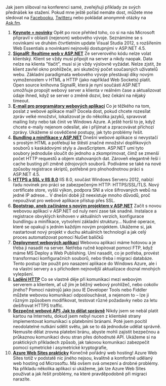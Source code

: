 <!-- dcterms:identifier = aspnetcz#3412 -->
<!-- dcterms:title = Prezentace a příklady z mých přednášek na TechEdu -->
<!-- dcterms:abstract = Jak jsem sliboval na konferenci samé, zveřejňuji příklady ze svých přednášek ke stažení. Pokud mne ještě pořád nemáte dost, můžete mne sledovat na Facebooku, Twitteru nebo pokládat anonymně otázky na Ask.fm. -->
<!-- np9:categoryId = 6 -->
<!-- x4w:category = Akce a události -->
<!-- np9:authorId = 1 -->
<!-- np9:authorEmail = michal.valasek@altairis.cz -->
<!-- dcterms:creator = Michal Altair Valášek -->
<!-- dcterms:created = 2013-05-24T19:23:41.457+02:00 -->
<!-- dcterms:dateAccepted = 2013-05-24T19:23:41+02:00 -->
<!-- x4w:pictureWidth = 150 -->
<!-- x4w:pictureHeight = 150 -->
<!-- x4w:pictureUrl = /perex-pictures/20130524-prezentace-a-priklady-z-mych-prednasek-na-techedu.png -->

Jak jsem sliboval na konferenci samé, zveřejňuji příklady ze svých přednášek ke stažení. Pokud mne ještě pořád nemáte dost, můžete mne sledovat na [Facebooku](http://www.facebook.com/rider.cz), [Twitteru](https://twitter.com/ridercz) nebo pokládat anonymně otázky na [Ask.fm](http://ask.fm/ridercz).

1.  [**Keynote + novinky**](http://www.cdn.altairis.cz/Prednasky/20130521-01_Novinky.zip) Opět po roce přehled toho, co si na nás Microsoft připravil v oblasti (nejenom) webového vývoje. Seznámíme se s novinkami ve druhém čtvrtletním update Visual Studia 2012, s rozšířením Web Essentials a novinkami nejnověji dostupnými v ASP.NET 4.5.
2.  [**SignalR: Realtime web v ASP.NET**](http://www.cdn.altairis.cz/Prednasky/20130521-02_SignalR.zip) Ze serverového kódu nelze volat klientský. Klient se vždy musí připojit na server a nikdy naopak. Data nelze na klienta "tlačit", musí si je vždy výslovně vyžádat. Nelze zjstit, že klient zavřel okno prohlížeče, ani skutečný počet současných uživatelů webu. Základní paradigmata webového vývoje přestávají díky novým vymoženostem v HTML a HTTP (jako například Web Sockets) platit. Open source knihovna SignalR, která je nyní součástí ASP.NET umožňuje propojit webový server a klienta v reálném čase a aktualizovat údaje ihned, když se server o změně dozví, bez čekání na nějaký timeout.
3.  [**E-mail pro programátory webových aplikací**](http://www.cdn.altairis.cz/Prednasky/20130522-03_Email.zip) Co je těžkého na tom, poslat z webové aplikace mail? Docela dost, pokud chcete rozesílat zpráv velké množství, lokalizovat je do několika jazyků, spravovat mailing listy nebo tak činit ve Windows Azure. A ještě horší to je, když chcete e-maily nejenom odesílat, ale i přijímat a zpracovávat příchozí zprávy. Ukážeme si osvědčené postupy, jak tyto problémy řešit.
4.  [**Bundling a minifikace v ASP.NET**](http://www.cdn.altairis.cz/Prednasky/20130522-04_Bundling.zip) Dnešní webové aplikace si nevystačí s prostým HTML a potřebují ke štěstí značné množství doplňkových souborů s kaskádovými styly a JavaScriptem. ASP.NET umí tyto soubory jednoduše sloučit do jednoho a zkomprimovat, čímž se zmenší počet HTTP requestů a objem stahovaných dat. Zároveň elegantně řeší i cache busting při změně zdrojových souborů. Podíváme se také na nové způsoby registrace skriptů, potřebné pro plnohodnotnou práci s ASP.NET 4.5.
5.  [**HTTPS a SSL v IIS 8.0**](http://www.cdn.altairis.cz/Prednasky/20130522-05_IIS8_SSL.zip) IIS 8.0, součást Windows Serveru 2012, nabízí řadu novinek pro práci se zabezpečeným HTTP: HTTPS/SSL/TLS. Nový certificate store, vyšší výkon, podpora SNI a více šifrovaných webů na jedné IP adrese… V dnešní době již neexistuje mnoho důvodů, proč nepoužívat pro webové aplikace přístup přes SSL.
6.  [**Bootstrap, aneb začínáme s novým projektem v ASP.NET**](http://www.cdn.altairis.cz/Prednasky/20130523-06_Boilerplate.zip) Začít s novou webovou aplikací v ASP.NET od nuly není zase tak snadné. Instalace a registrace obvyklých knihoven v aktuálních verzích, konfigurace bundlingu a minifikace, vytvoření základní struktury… Nudné operace, které se opakují s jedním každým novým projektem. Ukážeme si, jak nastartovat nový projekt v duchu aktuálních technologií a jak celý proces automatizovat pomocí NuGet balíčků
7.  [**Deployment webových aplikací**](http://www.cdn.altairis.cz/Prednasky/20130523-07_Deployment.zip) Webovou aplikaci máme hotovou a je třeba ji nasadit na server. Netřeba ručně kopírovat pomocí FTP, když máme MS Deploy a Web Publishing. Umí nasadit, co je potřeba, provést transformaci konfiguračních souborů, nebo třeba i migraci databáze. Tento postup lze použít pro nasazení aplikace do Windows Azure, ale i na vlastní servery a s příchodem nejnovější aktualizace doznal mnohých vylepšení.
8.  [**Ladění HTTP**](http://www.cdn.altairis.cz/Prednasky/20130523-08_HTTP.zip) Co se vlastně děje při komunikaci mezi webovým serverem a klientem, ať už jím je běžný webový prohlížeč, nebo cokoliv jiného? Pomocí nástrojů jako jsou IE Developer Tools nebo Fiddler můžete webovou komunikaci odposlouchávat, a nejenom to – lze ji různým způsobem modifikovat, testovat různé požadavky nebo za letu dešifrovat HTTPS traffic. 
9.  [**Bezpečné webové API: Jak to dělat správně**](http://www.cdn.altairis.cz/Prednasky/20130524-09_SecureAPI.zip) Nikdy jsem se nebál platit kartou na Internetu, dokud jsem nebyl nucen z klientské strany implementovat komunikaci s platebními bránami. Poté jsem pocítil neodolatelné nutkání sdělit světu, jak se to dá jednoduše udělat správně. Nemusíte dělat zrovna platební bránu, abyste mohli zajistit bezpečnou a průkaznou komunikaci dvou stran přes dohodnuté API. Ukážeme si na praktických příkladech způsob, jak takovou komunikaci zabezpečit pomocí symetrické i asymetrické kryptografie,
10.  [**Azure Web Sites prakticky**](http://www.cdn.altairis.cz/Prednasky/20130524-10_AzureWebSites.zip) Konečně pořádný web hosting! Azure Web Sites totiž v podstatě nic jiného nejsou, kvalitně a komfortně udělaný web hosting od Microsoftu. Má ovšem svá omezení a drobné problémy. Na příkladu několika aplikací si ukážeme, jak lze Azure Web Sites používat a jak řešit problémy, na které pravděpodobně při migraci narazíte.